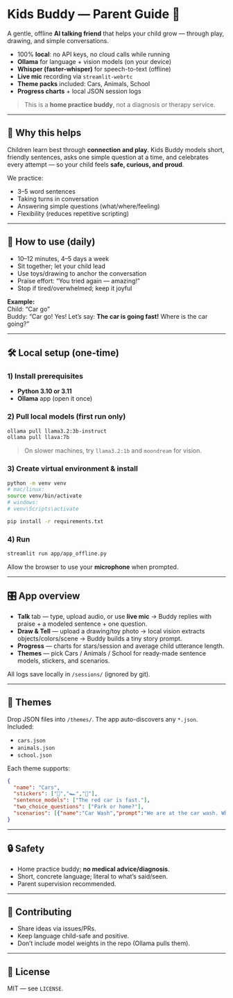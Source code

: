 # Kids Buddy — Parent Guide 💛

A gentle, offline **AI talking friend** that helps your child grow — through play, drawing, and simple conversations.

- 100% **local**: no API keys, no cloud calls while running  
- **Ollama** for language + vision models (on your device)  
- **Whisper (faster-whisper)** for speech-to-text (offline)  
- **Live mic** recording via `streamlit-webrtc`  
- **Theme packs** included: Cars, Animals, School  
- **Progress charts** + local JSON session logs  

> This is a **home practice buddy**, not a diagnosis or therapy service.

---

## 🌼 Why this helps
Children learn best through **connection and play**. Kids Buddy models short, friendly sentences, asks one simple question at a time, and celebrates every attempt — so your child feels **safe, curious, and proud**.

We practice:
- 3–5 word sentences  
- Taking turns in conversation  
- Answering simple questions (what/where/feeling)  
- Flexibility (reduces repetitive scripting)  

---

## 🧭 How to use (daily)
- 10–12 minutes, 4–5 days a week  
- Sit together; let your child lead  
- Use toys/drawing to anchor the conversation  
- Praise effort: “You tried again — amazing!”  
- Stop if tired/overwhelmed; keep it joyful

**Example:**  
Child: “Car go”  
Buddy: “Car go! Yes! Let’s say: **The car is going fast!** Where is the car going?”

---

## 🛠️ Local setup (one-time)

### 1) Install prerequisites
- **Python 3.10 or 3.11**
- **Ollama** app (open it once)

### 2) Pull local models (first run only)
```bash
ollama pull llama3.2:3b-instruct
ollama pull llava:7b
```
> On slower machines, try `llama3.2:1b` and `moondream` for vision.

### 3) Create virtual environment & install
```bash
python -m venv venv
# mac/linux:
source venv/bin/activate
# windows:
# venv\Scripts\activate

pip install -r requirements.txt
```

### 4) Run
```bash
streamlit run app/app_offline.py
```
Allow the browser to use your **microphone** when prompted.

---

## 🎛️ App overview
- **Talk** tab — type, upload audio, or use **live mic** → Buddy replies with praise + a modeled sentence + one question.  
- **Draw & Tell** — upload a drawing/toy photo → local vision extracts objects/colors/scene → Buddy builds a tiny story prompt.  
- **Progress** — charts for stars/session and average child utterance length.  
- **Themes** — pick Cars / Animals / School for ready-made sentence models, stickers, and scenarios.

All logs save locally in `/sessions/` (ignored by git).

---

## 🎨 Themes
Drop JSON files into `/themes/`. The app auto-discovers any `*.json`.
Included:
- `cars.json`
- `animals.json`
- `school.json`

Each theme supports:
```json
{
  "name": "Cars",
  "stickers": ["🚗","🏎️","🚓"],
  "sentence_models": ["The red car is fast."],
  "two_choice_questions": ["Park or home?"],
  "scenarios": [{"name":"Car Wash","prompt":"We are at the car wash. What will we do?"}]
}
```

---

## 🔒 Safety
- Home practice buddy; **no medical advice/diagnosis**.  
- Short, concrete language; literal to what’s said/seen.  
- Parent supervision recommended.

---

## 🤝 Contributing
- Share ideas via issues/PRs.  
- Keep language child-safe and positive.  
- Don’t include model weights in the repo (Ollama pulls them).

---

## 📜 License
MIT — see `LICENSE`.
